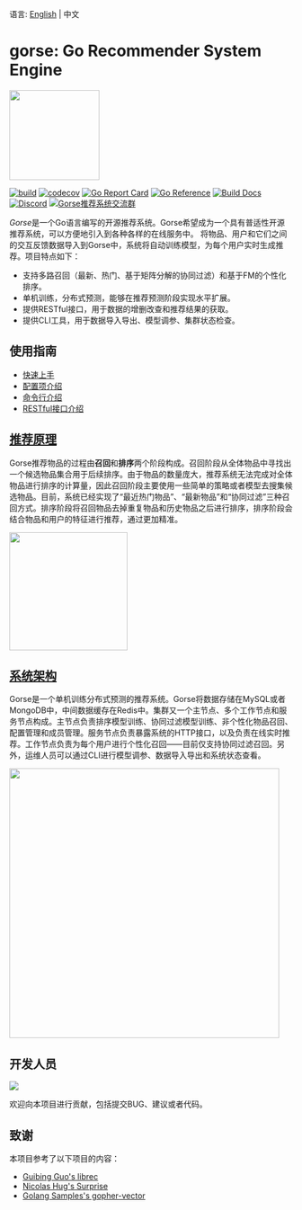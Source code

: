 语言: [English](https://github.com/zhenghaoz/gorse) | 中文

# gorse: Go Recommender System Engine

<img width=160 src="https://gorse.io/zh/docs/img/gorse.png"/>

[![build](https://github.com/zhenghaoz/gorse/workflows/build/badge.svg)](https://github.com/zhenghaoz/gorse/actions?query=workflow%3Abuild)
[![codecov](https://codecov.io/gh/zhenghaoz/gorse/branch/master/graph/badge.svg)](https://codecov.io/gh/zhenghaoz/gorse)
[![Go Report Card](https://goreportcard.com/badge/github.com/zhenghaoz/gorse)](https://goreportcard.com/report/github.com/zhenghaoz/gorse)
[![Go Reference](https://pkg.go.dev/badge/github.com/zhenghaoz/gorse.svg)](https://pkg.go.dev/github.com/zhenghaoz/gorse)
[![Build Docs](https://github.com/gorse-io/gorse-io.github.io/actions/workflows/build_docs.yml/badge.svg)](https://gorse.io/zh/docs/)
[![Discord](https://img.shields.io/discord/830635934210588743)](https://discord.com/channels/830635934210588743/)
<a target="_blank" href="https://qm.qq.com/cgi-bin/qm/qr?k=lOERnxfAM2U2rj4C9Htv9T68SLIXg6uk&jump_from=webapi"><img border="0" src="https://pub.idqqimg.com/wpa/images/group.png" alt="Gorse推荐系统交流群" title="Gorse推荐系统交流群"></a>

*Gorse*是一个Go语言编写的开源推荐系统。Gorse希望成为一个具有普适性开源推荐系统，可以方便地引入到各种各样的在线服务中。 将物品、用户和它们之间的交互反馈数据导入到Gorse中，系统将自动训练模型，为每个用户实时生成推荐。项目特点如下：

- 支持多路召回（最新、热门、基于矩阵分解的协同过滤）和基于FM的个性化排序。
- 单机训练，分布式预测，能够在推荐预测阶段实现水平扩展。
- 提供RESTful接口，用于数据的增删改查和推荐结果的获取。
- 提供CLI工具，用于数据导入导出、模型调参、集群状态检查。

## 使用指南

- [快速上手](https://gorse.io/zh/docs/chapter_2.html)
- [配置项介绍](https://gorse.io/zh/docs/ch02-01-config.html)
- [命令行介绍](https://gorse.io/zh/docs/ch02-02-command.html)
- [RESTful接口介绍](https://gorse.io/zh/docs/ch02-03-api.html)

## [推荐原理](https://gorse.io/zh/docs/ch01-01-principle.html)

Gorse推荐物品的过程由**召回**和**排序**两个阶段构成。召回阶段从全体物品中寻找出一个候选物品集合用于后续排序。由于物品的数量庞大，推荐系统无法完成对全体物品进行排序的计算量，因此召回阶段主要使用一些简单的策略或者模型去搜集候选物品。目前，系统已经实现了“最近热门物品”、“最新物品”和“协同过滤”三种召回方式。排序阶段将召回物品去掉重复物品和历史物品之后进行排序，排序阶段会结合物品和用户的特征进行推荐，通过更加精准。

<img width=210 src="https://gorse.io/zh/docs/img/dataflow.png"/>

## [系统架构](https://gorse.io/zh/docs/ch01-02-architect.html)

Gorse是一个单机训练分布式预测的推荐系统。Gorse将数据存储在MySQL或者MongoDB中，中间数据缓存在Redis中。集群又一个主节点、多个工作节点和服务节点构成。主节点负责排序模型训练、协同过滤模型训练、非个性化物品召回、配置管理和成员管理。服务节点负责暴露系统的HTTP接口，以及负责在线实时推荐。工作节点负责为每个用户进行个性化召回——目前仅支持协同过滤召回。另外，运维人员可以通过CLI进行模型调参、数据导入导出和系统状态查看。

<img width=480 src="https://gorse.io/zh/docs/img/arch.png"/>

## 开发人员

<a href="https://github.com/zhenghaoz/gorse/graphs/contributors">
  <img src="https://contrib.rocks/image?repo=zhenghaoz/gorse" />
</a>

欢迎向本项目进行贡献，包括提交BUG、建议或者代码。

## 致谢

本项目参考了以下项目的内容：

- [Guibing Guo's librec](https://github.com/guoguibing/librec)
- [Nicolas Hug's Surprise](https://github.com/NicolasHug/Surprise)
- [Golang Samples's gopher-vector](https://github.com/golang-samples/gopher-vector)

